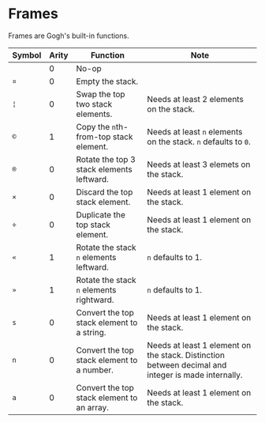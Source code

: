 # Frames

Frames are Gogh's built-in functions.

Symbol|Arity|Function|Note
------|-----|--------|----
` `|0|No-op
`¤`|0|Empty the stack.
`¦`|0|Swap the top two stack elements.|Needs at least 2 elements on the stack.
`©`|1|Copy the `n`th-from-top stack element.|Needs at least `n` elements on the stack. `n` defaults to `0`.
`®`|0|Rotate the top 3 stack elements leftward.|Needs at least 3 elemets on the stack.
`×`|0|Discard the top stack element.|Needs at least 1 element on the stack.
`÷`|0|Duplicate the top stack element.|Needs at least 1 element on the stack.
`«`|1|Rotate the stack `n` elements leftward.|`n` defaults to 1.
`»`|1|Rotate the stack `n` elements rightward.|`n` defaults to 1.
`s`|0|Convert the top stack element to a string.|Needs at least 1 element on the stack.
`n`|0|Convert the top stack element to a number.|Needs at least 1 element on the stack. Distinction between decimal and integer is made internally.
`a`|0|Convert the top stack element to an array.|Needs at least 1 element on the stack.
